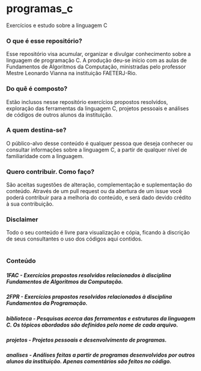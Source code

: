 # programas_c
Exercícios e estudo sobre a linguagem C

### O que é esse repositório?
Esse repositório visa acumular, organizar e divulgar conhecimento sobre a linguagem de programação C.
A produção deu-se início com as aulas de Fundamentos de Algoritmos da Computação, ministradas pelo professor Mestre Leonardo Vianna na instituição FAETERJ-Rio.

### Do quê é composto?
Estão inclusos nesse repositório exercícios propostos resolvidos, exploração das ferramentas da linguagem C, projetos pessoais e análises de códigos de outros alunos da instituição.

### A quem destina-se?
O público-alvo desse conteúdo é qualquer pessoa que deseja conhecer ou consultar informações sobre a linguagem C, a partir de qualquer nível de familiaridade com a linguagem.

### Quero contribuir. Como faço?
São aceitas sugestões de alteração, complementação e suplementação do conteúdo. Através de um pull request ou da abertura de um issue você poderá contribuir para a melhoria do conteúdo, e será dado devido crédito à sua contribuição.

### Disclaimer
Todo o seu conteúdo é livre para visualização e cópia, ficando à discrição de seus consultantes o uso dos códigos aqui contidos.
<br><br>
### Conteúdo

##### 1FAC - Exercícios propostos resolvidos relacionados à disciplina Fundamentos de Algoritmos da Computação.

##### 2FPR - Exercícios propostos resolvidos relacionados à disciplina Fundamentos da Programação.

##### biblioteca - Pesquisas acerca das ferramentas e estruturas da linguagem C. Os tópicos abordados são definidos pelo nome de cada arquivo.

##### projetos - Projetos pessoais e desenvolvimento de programas.

##### analises - Análises feitas a partir de programas desenvolvidos por outros alunos da instituição. Apenas comentários são feitos no código.
